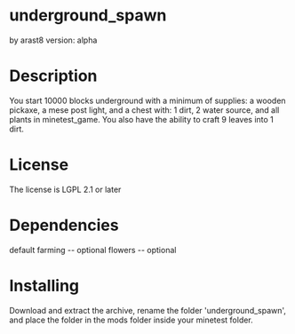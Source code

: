 # underground_spawn
by arast8
version: alpha

# Description
You start 10000 blocks underground with a minimum of supplies:
	a wooden pickaxe,
	a mese post light,
	and a chest with:
		1 dirt,
		2 water source,
		and all plants in minetest_game.
You also have the ability to craft 9 leaves into 1 dirt.

# License
The license is LGPL 2.1 or later

# Dependencies
default
farming -- optional
flowers -- optional

# Installing
Download and extract the archive, rename the folder 'underground_spawn', and place the folder in the mods folder inside your minetest folder.
